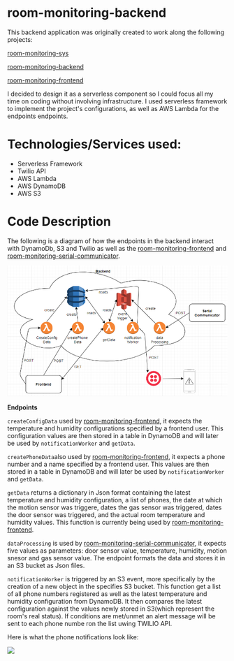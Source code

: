 # room-monitoring-backend

This backend application was originally created to work along the following projects:

[room-monitoring-sys](https://github.com/heidinv12/room-monitoring-sys)

[room-monitoring-backend](https://github.com/heidinv12/room-monitoring-backend)

[room-monitoring-frontend](https://github.com/heidinv12/room-monitoring-frontend)

I decided to design it as a serverless component so I could focus all my time on coding without involving infrastructure. I used serverless framework to implement the project's configurations, as well as AWS Lambda for the endpoints endpoints.

# Technologies/Services used:

- Serverless Framework
- Twilio API
- AWS Lambda
- AWS DynamoDB
- AWS S3

# Code Description

The following is a diagram of how the endpoints in the backend interact with DynamoDb, S3 and Twilio as well as the [room-monitoring-frontend](https://github.com/heidinv12/room-monitoring-frontend) and [room-monitoring-serial-communicator](https://github.com/heidinv12/room-monitoring-serial-comm).

![](/media/backend_diagram.PNG)

**Endpoints**

```createConfigData``` used by [room-monitoring-frontend](https://github.com/heidinv12/room-monitoring-frontend), it expects the temperature and humidity configurations specified by a frontend user. This configuration values are then stored in a table in DynamoDB and will later be used by ```notificationWorker``` and ```getData```.

```createPhoneData```also  used by [room-monitoring-frontend](https://github.com/heidinv12/room-monitoring-frontend), it expects a phone number and a name specified by a frontend user. This values are then stored in a table in DynamoDB and will later be used by ```notificationWorker``` and ```getData```.

```getData``` returns a dictionary in Json format containing the latest temperature and humidity configuration, a list of phones, the date at which the motion sensor was triggere, dates the gas sensor was triggered, dates the door sensor was triggered, and the actual room temperature and humidity values. This function is currently being used by [room-monitoring-frontend](https://github.com/heidinv12/room-monitoring-frontend).

```dataProcessing``` is used by [room-monitoring-serial-communicator](https://github.com/heidinv12/room-monitoring-serial-comm), it expects five values as parameters: door sensor value, temperature, humidity, motion snesor and gas sensor value. The endpoint formats the data and stores it in an S3 bucket as Json files.

```notificationWorker``` is triggered by an S3 event, more specifically by the creation of a new object in the specifies S3 bucket. This function get a list of all phone numbers registered as well as the latest temperature and humidity configuration from DynamoDB. It then compares the latest configuration against the values newly stored in S3(which represent the room's real status). If conditions are met/unmet an alert message will be sent to each phone numbe ron the list uwing TWILIO API.

Here is what the phone notifications look like:

![](/media/backend_notification.JPG)
